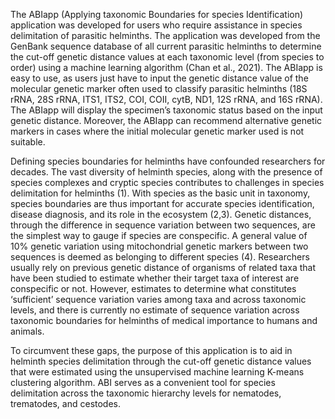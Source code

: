 The ABIapp (Applying taxonomic Boundaries for species Identification) application was developed for users who require assistance in species delimitation of parasitic helminths. The application was developed from the GenBank sequence database of all current parasitic helminths to determine the cut-off genetic distance values at each taxonomic level (from species to order) using a machine learning algorithm (Chan et al., 2021). The ABIapp is easy to use, as users just have to input the genetic distance value of the molecular genetic marker often used to classify parasitic helminths (18S rRNA, 28S rRNA, ITS1, ITS2, COI, COII, cytB, ND1, 12S rRNA, and 16S rRNA). The ABIapp will display the specimen’s taxonomic status based on the input genetic distance. Moreover, the ABIapp can recommend alternative genetic markers in cases where the initial molecular genetic marker used is not suitable.

Defining species boundaries for helminths have confounded researchers for decades. The vast diversity of helminth species, along with the presence of species complexes and cryptic species contributes to challenges in species delimitation for helminths (1). With species as the basic unit in taxonomy, species boundaries are thus important for accurate species identification, disease diagnosis, and its role in the ecosystem (2,3). Genetic distances, through the difference in sequence variation between two sequences, are the simplest way to gauge if species are conspecific. A general value of 10% genetic variation using mitochondrial genetic markers between two sequences is deemed as belonging to different species (4). Researchers usually rely on previous genetic distance of organisms of related taxa that have been studied to estimate whether their target taxa of interest are conspecific or not. However, estimates to determine what constitutes ‘sufficient’ sequence variation varies among taxa and across taxonomic levels, and there is currently no estimate of sequence variation across taxonomic boundaries for helminths of medical importance to humans and animals. 

To circumvent these gaps, the purpose of this application is to aid in helminth species delimitation through the cut-off genetic distance values that were estimated using the unsupervised machine learning K-means clustering algorithm. ABI serves as a convenient tool for species delimitation across the taxonomic hierarchy levels for nematodes, trematodes, and cestodes.  
